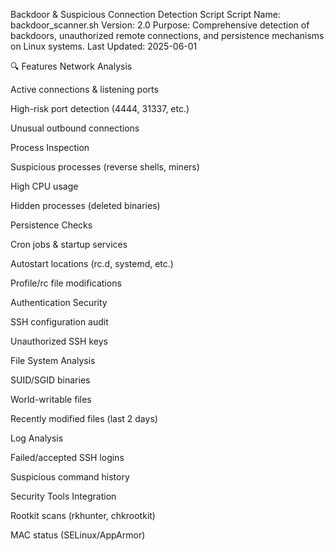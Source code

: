 Backdoor & Suspicious Connection Detection Script
Script Name: backdoor_scanner.sh
Version: 2.0
Purpose: Comprehensive detection of backdoors, unauthorized remote connections, and persistence mechanisms on Linux systems.
Last Updated: 2025-06-01

🔍 Features
Network Analysis

Active connections & listening ports

High-risk port detection (4444, 31337, etc.)

Unusual outbound connections

Process Inspection

Suspicious processes (reverse shells, miners)

High CPU usage

Hidden processes (deleted binaries)

Persistence Checks

Cron jobs & startup services

Autostart locations (rc.d, systemd, etc.)

Profile/rc file modifications

Authentication Security

SSH configuration audit

Unauthorized SSH keys

File System Analysis

SUID/SGID binaries

World-writable files

Recently modified files (last 2 days)

Log Analysis

Failed/accepted SSH logins

Suspicious command history

Security Tools Integration

Rootkit scans (rkhunter, chkrootkit)

MAC status (SELinux/AppArmor)
